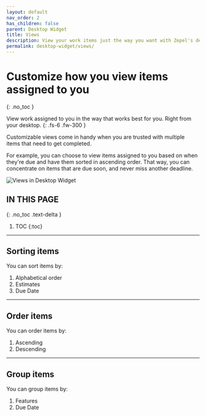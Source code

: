```yaml
---
layout: default
nav_order: 2
has_children: false
parent: Desktop Widget
title: Views
description: View your work items just the way you want with Zepel's desktop widget.
permalink: desktop-widget/views/
---
```

# Customize how you view items assigned to you
{: .no_toc }

View work assigned to you in the way that works best for you. Right from your desktop.
{: .fs-6 .fw-300 }

Customizable views come in handy when you are trusted with multiple items that need to get completed. 

For example, you can choose to view items assigned to you based on when they're due and have them sorted in ascending order. That way, you can concentrate on items that are due soon, and never miss another deadline.

![Views in Desktop Widget](/guide/assets/uploads/zepel-desktop-widget-views.png "Views in Desktop Widget")

## IN THIS PAGE
{: .no_toc .text-delta }

1. TOC
{:toc}

---

## Sorting items

You can sort items by:
1. Alphabetical order
2. Estimates
3. Due Date

---

## Order items

You can order items by:
1. Ascending
2. Descending

---

## Group items

You can group items by:
1. Features
2. Due Date